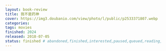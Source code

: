 ```yaml
---
layout: book-review
title: 我不是药神
cover: https://img3.doubanio.com/view/photo/l/public/p2533371807.webp
categories: 
tags: movies
finished: 2024
released: 2018-07-05
status: finished # abandoned,finished,interested,paused,queued,reading,reread
---
```

